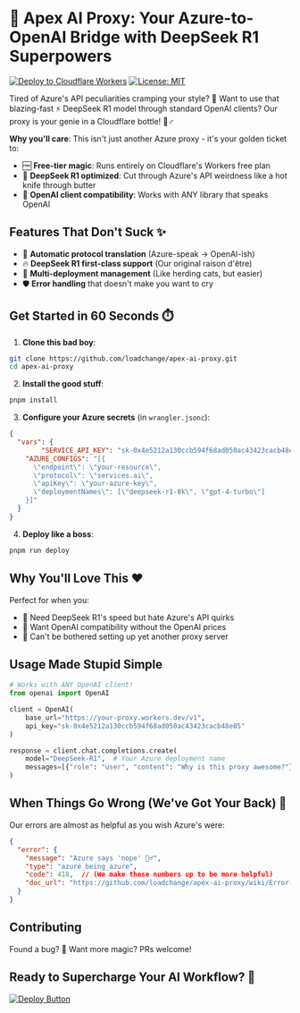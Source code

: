 # 🚀 Apex AI Proxy: Your Azure-to-OpenAI Bridge with DeepSeek R1 Superpowers

[![Deploy to Cloudflare Workers](https://img.shields.io/badge/Deploy%20to-CF%20Workers-%23F38020?style=for-the-badge&logo=cloudflare)](https://dash.cloudflare.com/?to=/:account/workers-and-pages)
[![License: MIT](https://img.shields.io/badge/License-MIT-yellow.svg?style=for-the-badge)](https://opensource.org/licenses/MIT)

Tired of Azure's API peculiarities cramping your style? 😤 Want to use that blazing-fast ⚡ DeepSeek R1 model through standard OpenAI clients? Our proxy is your genie in a Cloudflare bottle! 🧞♂️

**Why you'll care**: This isn't just another Azure proxy - it's your golden ticket to:
- 🆓 **Free-tier magic**: Runs entirely on Cloudflare's Workers free plan
- 🚀 **DeepSeek R1 optimized**: Cut through Azure's API weirdness like a hot knife through butter
- 🤖 **OpenAI client compatibility**: Works with ANY library that speaks OpenAI

## Features That Don't Suck ✨

- 🔄 **Automatic protocol translation** (Azure-speak → OpenAI-ish)
- 🔥 **DeepSeek R1 first-class support** (Our original raison d'être)
- 🧩 **Multi-deployment management** (Like herding cats, but easier)
- 🛡️ **Error handling** that doesn't make you want to cry

## Get Started in 60 Seconds ⏱️

1. **Clone this bad boy**:
```bash
git clone https://github.com/loadchange/apex-ai-proxy.git
cd apex-ai-proxy
```

2. **Install the good stuff**:
```bash
pnpm install
```

3. **Configure your Azure secrets** (in `wrangler.jsonc`):
```json
{
  "vars": {
		"SERVICE_API_KEY": "sk-0x4e5212a130ccb594f68ad050ac43423cacb48e85",
    "AZURE_CONFIGS": "[{
      \"endpoint\": \"your-resource\",
      \"protocol\": \"services.ai\",
      \"apiKey\": \"your-azure-key\",
      \"deploymentNames\": [\"deepseek-r1-8k\", \"gpt-4-turbo\"]
    }]"
  }
}
```

4. **Deploy like a boss**:
```bash
pnpm run deploy
```

## Why You'll Love This ❤️

Perfect for when you:
- 🤯 Need DeepSeek R1's speed but hate Azure's API quirks
- 💸 Want OpenAI compatibility without the OpenAI prices
- 🚫 Can't be bothered setting up yet another proxy server

## Usage Made Stupid Simple

```python
# Works with ANY OpenAI client!
from openai import OpenAI

client = OpenAI(
    base_url="https://your-proxy.workers.dev/v1",
    api_key="sk-0x4e5212a130ccb594f68ad050ac43423cacb48e85"
)

response = client.chat.completions.create(
    model="DeepSeek-R1",  # Your Azure deployment name
    messages=[{"role": "user", "content": "Why is this proxy awesome?"}]
)
```

## When Things Go Wrong (We've Got Your Back) 🤞

Our errors are almost as helpful as you wish Azure's were:
```json
{
  "error": {
    "message": "Azure says 'nope' 🤷♂️",
    "type": "azure_being_azure",
    "code": 418,  // (We make these numbers up to be more helpful)
    "doc_url": "https://github.com/loadchange/apex-ai-proxy/wiki/Error-418"
  }
}
```

## Contributing

Found a bug? 🐛 Want more magic? PRs welcome!


## Ready to Supercharge Your AI Workflow? 🚀

[![Deploy Button](https://img.shields.io/badge/Deploy%20Now-%E2%86%92-%23FF6A00?style=for-the-badge&logo=cloudflare)](https://dash.cloudflare.com/?to=/:account/workers-and-pages)
